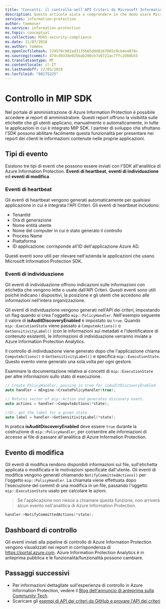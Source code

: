 ```yaml
---
title: "Concetti: il controllo nell'API Criteri di Microsoft Information Protection SDK"
description: Questo articolo aiuta a comprendere in che modo usare Microsoft Information Protection SDK per inviare gli eventi di controllo dell'API Criteri all'analitica di Azure Information Protection.
services: information-protection
author: tommoser
ms.service: information-protection
ms.topic: conceptual
ms.collection: M365-security-compliance
ms.date: 11/07/2018
ms.author: tommos
ms.openlocfilehash: 729570c902ad3175b65ddd8167005c0cb4e4078c
ms.sourcegitcommit: 474cd033de025bab280cb7a9721ac7ffc2d60b55
ms.translationtype: MT
ms.contentlocale: it-IT
ms.lasthandoff: 12/05/2019
ms.locfileid: "60175225"
---
```

# <a name="auditing-in-the-mip-sdk"></a>Controllo in MIP SDK

Nel portale di amministrazione di Azure Information Protection è possibile accedere ai report di amministratore. Questi report offrono la visibilità sulle etichette che gli utenti applicano, manualmente o automaticamente, in tutte le applicazioni in cui è integrato MIP SDK. I partner di sviluppo che sfruttano l'SDK possono abilitare facilmente questa funzionalità per presentare nei report dei clienti le informazioni contenute nelle proprie applicazioni.

## <a name="event-types"></a>Tipi di evento

Esistono tre tipi di eventi che possono essere inviati con l'SDK all'analitica di Azure Information Protection. **Eventi di heartbeat**, **eventi di individuazione** ed **eventi di modifica**

### <a name="heartbeat-events"></a>Eventi di heartbeat

Gli eventi di heartbeat vengono generati automaticamente per qualsiasi applicazione in cui è integrata l'API Criteri. Gli eventi di heartbeat includono:

* TenantId
* Ora di generazione
* Nome entità utente
* Nome del computer in cui è stato generato il controllo
* Process Name
* Piattaforma
* ID applicazione: corrisponde all'ID dell'applicazione Azure AD.

Questi eventi sono utili per rilevare nell'azienda le applicazioni che usano Microsoft Information Protection SDK.

### <a name="discovery-events"></a>Eventi di individuazione

Gli eventi di individuazione offrono indicazioni sulle informazioni con etichetta che vengono lette o usate dall'API Criteri. Questi eventi sono utili poiché indicano i dispositivi, la posizione e gli utenti che accedono alle informazioni nell'intera organizzazione.

Gli eventi di individuazione vengono generati nell'API dei criteri, impostando un flag quando si crea l'oggetto `mip::PolicyHandler`. Nell'esempio seguente il valore di **isAuditDiscoveryEnabled** è impostato su `true`. Quando `mip::ExecutionState` viene passato a `ComputeActions()` o `GetSensitivityLabel()` (con le informazioni sui metadati e l'identificatore di contenuto esistenti), le informazioni di individuazione verranno inviate a Azure Information Protection Analytics.

Il controllo di individuazione viene generato dopo che l'applicazione chiama `ComputeActions()` o `GetSensitivityLabel()` e specifica `mip::ExecutionState`. Questo evento viene generato una sola volta per ogni gestore.

Esaminare la documentazione relativa ai concetti di `mip::ExecutionState` per altre informazioni sullo stato di esecuzione.

```cpp
// Create PolicyHandler, passing in true for isAuditDiscoveryEnabled
auto handler = mEngine->CreatePolicyHandler(true);

// Returns vector of mip::Action and generates discovery event.
auto actions = handler->ComputeActions(*state);

//Or, get the label for a given state
auto label = handler->GetSensitivityLabel(*state);
```

In pratica **isAuditDiscoveryEnabled** deve essere `true` durante la costruzione di `mip::PolicyHandler`, per consentire alle informazioni di accesso ai file di passare all'analitica di Azure Information Protection.

## <a name="change-event"></a>Evento di modifica

Gli eventi di modifica rendono disponibili informazioni sul file, sull'etichetta applicata o modificata e le motivazioni specificate dall'utente. Gli eventi di modifica vengono generati chiamando `NotifyCommittedActions()` per l'oggetto `mip::PolicyHandler`. La chiamata viene effettuata dopo l'esecuzione del commit di una modifica in un file, passando l'oggetto `mip::ExecutionState` usato per calcolare le azioni.

> Se l'applicazione non riesce a chiamare questa funzione, non arriverà alcun evento nell'analitica di Azure Information Protection.

```cpp
handler->NotifyCommittedActions(*state);
```

## <a name="audit-dashboard"></a>Dashboard di controllo

Gli eventi inviati alla pipeline di controllo di Azure Information Protection vengono visualizzati nei report in corrispondenza di https://portal.azure.com. Azure Information Protection Analytics è in anteprima pubblica e le funzionalità/funzionalità possono cambiare.

## <a name="next-steps"></a>Passaggi successivi

- Per informazioni dettagliate sull'esperienza di controllo in Azure Information Protection, vedere il [Blog dell'annuncio di anteprima sulla Community Tech](https://techcommunity.microsoft.com/t5/Azure-Information-Protection/Data-discovery-reporting-and-analytics-for-all-your-data-with/ba-p/253854).
- Scaricare gli [esempi di API dei criteri da GitHub e provare l'API dei criteri](https://azure.microsoft.com/resources/samples/?sort=0&term=mipsdk+policyapi)

